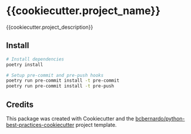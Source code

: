 # {{cookiecutter.project_name}}

{{cookiecutter.project_description}}

## Install

```sh
# Install dependencies
poetry install

# Setup pre-commit and pre-push hooks
poetry run pre-commit install -t pre-commit
poetry run pre-commit install -t pre-push
```

## Credits
This package was created with Cookiecutter and the [bcbernardo/python-best-practices-cookiecutter](https://github.com/bcbernardo/python-best-practices-cookiecutter) project template.
